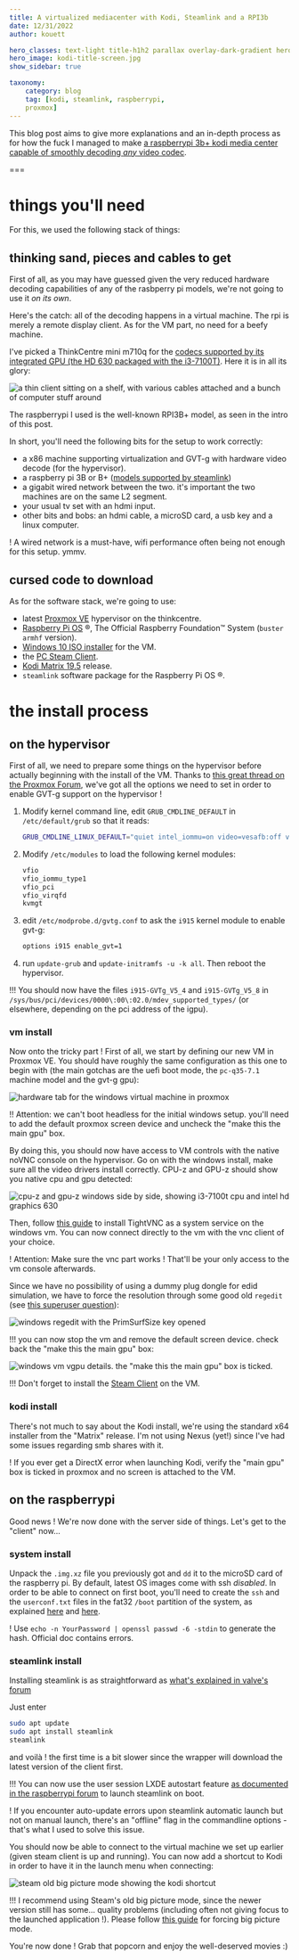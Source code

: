 ```yaml
---
title: A virtualized mediacenter with Kodi, Steamlink and a RPI3b
date: 12/31/2022
author: kouett

hero_classes: text-light title-h1h2 parallax overlay-dark-gradient hero-large
hero_image: kodi-title-screen.jpg
show_sidebar: true

taxonomy:
    category: blog
    tag: [kodi, steamlink, raspberrypi,
    proxmox]
---
```


This blog post aims to give more explanations and an in-depth process as for how the fuck I managed to make [a raspberrypi 3b+ kodi media center capable of smoothly decoding _any_ video codec](https://soc.kouett.net.eu.org/notice/ARAOER7r0X2IKND3KK).

===

# things you'll need
For this, we used the following stack of things:

## thinking sand,  pieces and cables to get
First of all, as you may have guessed given the very reduced hardware decoding capabilities of any of the rasbperry pi models, we're not going to use it _on its own_.

Here's the catch: all of the decoding happens in a virtual machine. The rpi is merely a remote display client. As for the VM part, no need for a beefy machine.

I've picked a ThinkCentre mini m710q for the [codecs supported by its integrated GPU (the HD 630 packaged with the i3-7100T)](https://www.intel.com/content/www/us/en/developer/articles/technical/encode-and-decode-capabilities-for-7th-generation-intel-core-processors-and-newer.html). Here it is in all its glory:

![a thin client sitting on a shelf, with various cables attached and a bunch of computer stuff around](thinkcentre-mini.jpg)

The raspberrypi I used is the well-known RPI3B+ model, as seen in the intro of this post.

In short, you'll need the following bits for the setup to work correctly:
- a x86 machine supporting virtualization and GVT-g with hardware video decode (for the hypervisor).
- a raspberry pi 3B or B+ ([models supported by steamlink](https://help.steampowered.com/en/faqs/view/6424-467A-31D9-C6CB))
- a gigabit wired network between the two. it's important the two machines are on the same L2 segment.
- your usual tv set with an hdmi input.
- other bits and bobs: an hdmi cable, a microSD card, a usb key and a linux computer.

! A wired network is a must-have, wifi performance often being not enough for this setup. ymmv.

## cursed code to download
As for the software stack, we're going to use:
- latest [Proxmox VE](https://pve.proxmox.com/wiki/Main_Page) hypervisor on the thinkcentre.
- [Raspberry Pi OS](https://www.raspberrypi.com/software/operating-systems/) ®, The Official Raspberry Foundation™ System (```buster armhf``` version).
- [Windows 10 ISO installer](https://www.microsoft.com/en-us/software-download/windows10ISO) for the VM.
- the [PC Steam Client](https://store.steampowered.com/about/).
- [Kodi Matrix 19.5](https://mirrors.kodi.tv/releases/windows/win64/kodi-19.5-Matrix-x64.exe) release.
- ```steamlink``` software package for the Raspberry Pi OS ®.

# the install process
## on the hypervisor
First of all, we need to prepare some things on the hypervisor before actually beginning with the install of the VM. Thanks to [this great thread on the Proxmox Forum](https://forum.proxmox.com/threads/intel-gvt-g-questions.82165/), we've got all the options we need to set in order to enable GVT-g support on the hypervisor !

1. Modify kernel command line, edit ```GRUB_CMDLINE_DEFAULT``` in ```/etc/default/grub``` so that it reads:
   ```sh
   GRUB_CMDLINE_LINUX_DEFAULT="quiet intel_iommu=on video=vesafb:off video=efifb:off video=simplefb:off modules_load=kvmgt"
   ```
2. Modify ```/etc/modules``` to load the following kernel modules:
    ```sh
    vfio
    vfio_iommu_type1
    vfio_pci
    vfio_virqfd
    kvmgt
    ```
3. edit ```/etc/modprobe.d/gvtg.conf``` to ask the ```i915``` kernel module to enable gvt-g:
    ```sh
    options i915 enable_gvt=1
    ```
4. run ```update-grub``` and ```update-initramfs -u -k all```. Then reboot the hypervisor.

!!! You should now have the files ```i915-GVTg_V5_4``` and ```i915-GVTg_V5_8``` in ```/sys/bus/pci/devices/0000\:00\:02.0/mdev_supported_types/``` (or elsewhere, depending on the pci address of the igpu).

### vm install
Now onto the tricky part ! First of all, we start by defining our new VM in Proxmox VE. You should have roughly the same configuration as this one to begin with (the main gotchas are the uefi boot mode, the ```pc-q35-7.1``` machine model and the gvt-g gpu):

![hardware tab for the windows virtual machine in proxmox](proxmox-vm-hardware.png)


!! Attention: we can't boot headless for the initial windows setup. you'll need to add the default proxmox screen device and uncheck the "make this the main gpu" box.

By doing this, you should now have access to VM controls with the native noVNC console on the hypervisor. Go on with the windows install, make sure all the video drivers install correctly. CPU-z and GPU-z should show you native cpu and gpu detected:

![cpu-z and gpu-z windows side by side, showing i3-7100t cpu and intel hd graphics 630](windows-native-cpu-gpu.png)

Then, follow [this guide](https://www.tightvnc.com/doc/win/TightVNC_for_Windows-Installation_and_Getting_Started.pdf) to install TightVNC as a system service on the windows vm. You can now connect directly to the vm with the vnc client of your choice.

! Attention: Make sure the vnc part works ! That'll be your only access to the vm console afterwards.

Since we have no possibility of using a dummy plug dongle for edid simulation, we have to force the resolution through some good old ```regedit``` (see [this superuser question](https://superuser.com/questions/990398/setting-display-resolution-beyond-1024x768-with-headless-windows-10)):

![windows regedit with the PrimSurfSize key opened](windows-screen-regedit.png)

!!! you can now stop the vm and remove the default screen device. check back the "make this the main gpu" box:

![windows vm vgpu details. the "make this the main gpu" box is ticked.](proxmox-vm-vgpu.png)

!!! Don't forget to install the [Steam Client](https://store.steampowered.com/about/) on the VM.

### kodi install
There's not much to say about the Kodi install, we're using the standard x64 installer from the "Matrix" release. I'm not using Nexus (yet!) since I've had some issues regarding smb shares with it.

! If you ever get a DirectX error when launching Kodi, verify the "main gpu" box is ticked in proxmox and no screen is attached to the VM.

## on the raspberrypi
Good news ! We're now done with the server side of things. Let's get to the "client" now...

### system install
Unpack the ```.img.xz``` file you previously got and ```dd``` it to the microSD card of the raspberry pi. By default, latest OS images come with ssh _disabled_. In order to be able to connect on first boot, you'll need to create the ```ssh``` and the ```userconf.txt``` files in the fat32 ```/boot``` partition of the system, as explained [here](https://www.raspberrypi.com/documentation/computers/remote-access.html#enabling-the-server) and [here](https://www.raspberrypi.com/documentation/computers/configuration.html#configuring-a-user).

! Use ```echo -n YourPassword | openssl passwd -6 -stdin``` to generate the hash. Official doc contains errors.

### steamlink install
Installing steamlink is as straightforward as [what's explained in valve's forum](https://steamcommunity.com/app/353380/discussions/6/2806204039992195182/?snr=1_14_1581__1580)

Just enter
```sh
sudo apt update
sudo apt install steamlink
steamlink
```
and voilà ! the first time is a bit slower since the wrapper will download the latest version of the client first.

!!! You can now use the user session LXDE autostart feature [as documented in the raspberrypi forum](https://forums.raspberrypi.com/viewtopic.php?t=294014) to launch steamlink on boot.

! If you encounter auto-update errors upon steamlink automatic launch but not on manual launch, there's an "offline" flag in the commandline options - that's what I used to solve this issue.

You should now be able to connect to the virtual machine we set up earlier (given steam client is up and running). You can now add a shortcut to Kodi in order to have it in the launch menu when connecting:

![steam old big picture mode showing the kodi shortcut](steam-link-pairing2.jpg)

!!! I recommend using Steam's old big picture mode, since the newer version still has some... quality problems (including often not giving focus to the launched application !). Please follow [this guide](https://www.reddit.com/r/SteamController/comments/1254d4i/how_to_get_into_the_old_big_picture_mode_without/) for forcing big picture mode.

You're now done ! Grab that popcorn and enjoy the well-deserved movies :)

